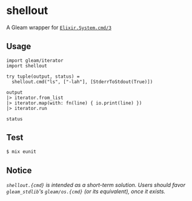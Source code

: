 # shellout

A Gleam wrapper for [`Elixir.System.cmd/3`](https://hexdocs.pm/elixir/master/System.html#cmd/3)

## Usage

```gleam
import gleam/iterator
import shellout

try tuple(output, status) =
  shellout.cmd("ls", ["-lah"], [StderrToStdout(True)])

output
|> iterator.from_list
|> iterator.map(with: fn(line) { io.print(line) })
|> iterator.run

status
```

## Test

```bash
$ mix eunit
```

## Notice

*`shellout.{cmd}` is intended as a short-term solution. Users should
favor `gleam_stdlib`'s `gleam/os.{cmd}` (or its equivalent), once it exists.*

